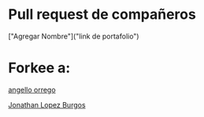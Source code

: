 # Pull request de compañeros
["Agregar Nombre"]("link de portafolio")

# Forkee a: 
[angello orrego](https://github.com/AngelloAbor/desafio_react3)

[Jonathan Lopez Burgos](https://github.com/burgosuc/Base-datos-colaboradores)
